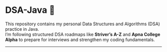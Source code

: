 # DSA-Java 🚀

This repository contains my personal Data Structures and Algorithms (DSA) practice in Java.  
I’m following structured DSA roadmaps like **Striver’s A-Z** and  **Apna College Alpha** to prepare for interviews and strengthen my coding fundamentals.

---
